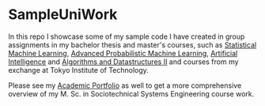 # SampleUniWork
In this repo I showcase some of my sample code I have created in group assignments in my bachelor thesis and master's courses, such as [Statistical Machine Learning](https://www.uu.se/en/admissions/master/selma/kursplan/?kpid=32691&type=1), [Advanced Probabilistic Machine Learning](https://www.uu.se/en/admissions/master/selma/kursplan/?kKod=1RT003&lasar=), [Artificial Intelligence](https://www.uu.se/en/admissions/master/selma/kursplan/?kKod=1DL340) and [Algorithms and Datastructures II](https://www.uu.se/en/admissions/master/selma/kursplan/?kKod=1DL231) and courses from my exchange at Tokyo Institute of Technology.

Please see my [Academic Portfolio](https://www.dropbox.com/home/Academic%20Portfolio) as well to get a more comprehensive overview of my M. Sc. in Sociotechnical Systems Engineering course work. 
